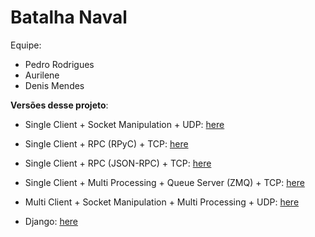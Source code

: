 # Batalha Naval

Equipe: 

- Pedro Rodrigues
- Aurilene
- Denis Mendes

**Versões desse projeto**:

- Single Client + Socket Manipulation + UDP: [here][sc]
- Single Client + RPC (RPyC) + TCP: [here][sc-rpc-pyc]
- Single Client + RPC (JSON-RPC) + TCP: [here][sc-rpc-jsonrpc]
- Single Client + Multi Processing + Queue Server (ZMQ) + TCP: [here][mc-zmq]
- Multi Client + Socket Manipulation + Multi Processing + UDP: [here][mc]

- Django: [here][django]

[sc]: https://github.com/hpedrorodrigues/NavalBattle
[sc-rpc-pyc]: https://github.com/hpedrorodrigues/NavalBattle/tree/rpc-pyc
[sc-rpc-jsonrpc]: https://github.com/hpedrorodrigues/NavalBattle/tree/jsonrpc
[mc]: https://github.com/hpedrorodrigues/NavalBattle/tree/multi_client
[mc-zmq]: https://github.com/hpedrorodrigues/NavalBattle/tree/queue_server
[django]: https://github.com/hpedrorodrigues/NavalBattle/tree/django
